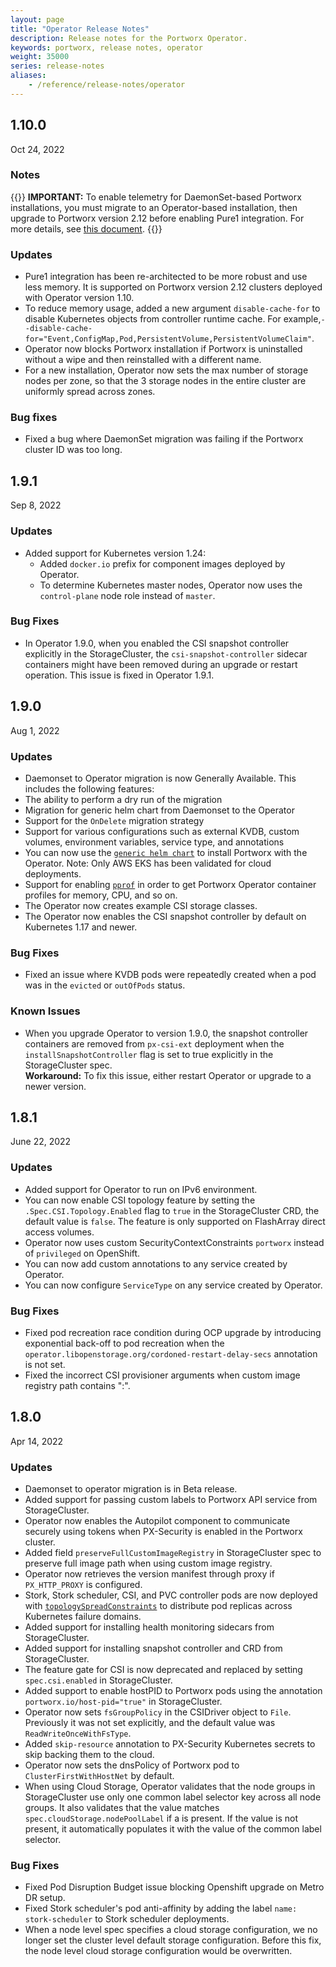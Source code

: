 ```yaml
---
layout: page
title: "Operator Release Notes"
description: Release notes for the Portworx Operator.
keywords: portworx, release notes, operator
weight: 35000
series: release-notes
aliases:
    - /reference/release-notes/operator
---
```


## 1.10.0

Oct 24, 2022

### Notes

{{<info>}}
**IMPORTANT:** To enable telemetry for DaemonSet-based Portworx installations, you must migrate to an Operator-based installation, then upgrade to Portworx version 2.12 before enabling Pure1 integration. For more details, see [this document](/operations/operate-kubernetes/troubleshooting/enable-pure1-upgrades/).
{{</info>}}

### Updates

* Pure1 integration has been re-architected to be more robust and use less memory. It is supported on Portworx version 2.12 clusters deployed with Operator version 1.10.  
* To reduce memory usage, added a new argument `disable-cache-for` to disable Kubernetes objects from controller runtime cache. For example,`--disable-cache-for="Event,ConfigMap,Pod,PersistentVolume,PersistentVolumeClaim"`.   
* Operator now blocks Portworx installation if Portworx is uninstalled without a wipe and then reinstalled with a different name.
* For a new installation, Operator now sets the max number of storage nodes per zone, so that the 3 storage nodes in the entire cluster are uniformly spread across zones.

### Bug fixes

* Fixed a bug where DaemonSet migration was failing if the Portworx cluster ID was too long.


## 1.9.1

Sep 8, 2022

### Updates

* Added support for Kubernetes version 1.24: 
    * Added `docker.io` prefix for component images deployed by Operator.
    * To determine Kubernetes master nodes, Operator now uses the `control-plane` node role instead of `master`.

### Bug Fixes

* In Operator 1.9.0, when you enabled the CSI snapshot controller explicitly in the StorageCluster, the `csi-snapshot-controller` sidecar containers might have been removed during an upgrade or restart operation. This issue is fixed in Operator 1.9.1.

## 1.9.0
Aug 1, 2022

### Updates

* Daemonset to Operator migration is now Generally Available. This includes the following features:
 * The ability to perform a dry run of the migration
 * Migration for generic helm chart from Daemonset to the Operator
 * Support for the `OnDelete` migration strategy
 * Support for various configurations such as external KVDB, custom volumes, environment variables, service type, and annotations
* You can now use the [`generic helm chart`](https://github.com/portworx/helm/tree/portworx-operator-v1) to install Portworx with the Operator. Note: Only AWS EKS has been validated for cloud deployments.
* Support for enabling [`pprof`](https://pkg.go.dev/runtime/pprof#hdr-Profiling_a_Go_program) in order to get Portworx Operator container profiles for memory, CPU, and so on.
* The Operator now creates example CSI storage classes.
* The Operator now enables the CSI snapshot controller by default on Kubernetes 1.17 and newer.

### Bug Fixes

* Fixed an issue where KVDB pods were repeatedly created when a pod was in the `evicted` or `outOfPods` status.

### Known Issues

* When you upgrade Operator to version 1.9.0, the snapshot controller containers are removed from `px-csi-ext` deployment when the `installSnapshotController` flag is set to true explicitly in the StorageCluster spec.<br>**Workaround:** To fix this issue, either restart Operator or upgrade to a newer version.


## 1.8.1
June 22, 2022

### Updates

* Added support for Operator to run on IPv6 environment.
* You can now enable CSI topology feature by setting the `.Spec.CSI.Topology.Enabled` flag to `true` in the StorageCluster CRD, the default value is `false`. The feature is only supported on FlashArray direct access volumes.
* Operator now uses custom SecurityContextConstraints `portworx` instead of `privileged` on OpenShift.
* You can now add custom annotations to any service created by Operator.
* You can now configure `ServiceType` on any service created by Operator.

### Bug Fixes

* Fixed pod recreation race condition during OCP upgrade by introducing exponential back-off to pod recreation when the `operator.libopenstorage.org/cordoned-restart-delay-secs` annotation is not set. 
* Fixed the incorrect CSI provisioner arguments when custom image registry path contains ":".


## 1.8.0

Apr 14, 2022

### Updates

* Daemonset to operator migration is in Beta release.
* Added support for passing custom labels to Portworx API service from StorageCluster.
* Operator now enables the Autopilot component to communicate securely using tokens when PX-Security is enabled in the Portworx cluster.
* Added field `preserveFullCustomImageRegistry` in StorageCluster spec to preserve full image path when using custom image registry.
* Operator now retrieves the version manifest through proxy if `PX_HTTP_PROXY` is configured.
* Stork, Stork scheduler, CSI, and PVC controller pods are now deployed with [`topologySpreadConstraints`](https://kubernetes.io/docs/concepts/workloads/pods/pod-topology-spread-constraints/) to distribute pod replicas across Kubernetes failure domains.
* Added support for installing health monitoring sidecars from StorageCluster.
* Added support for installing snapshot controller and CRD from StorageCluster.
* The feature gate for CSI is now deprecated and replaced by setting `spec.csi.enabled` in StorageCluster.
* Added support to enable hostPID to Portworx pods using the annotation `portworx.io/host-pid="true"` in StorageCluster.
* Operator now sets `fsGroupPolicy` in the CSIDriver object to `File`. Previously it was not set explicitly, and the default value was `ReadWriteOnceWithFsType`.
* Added `skip-resource` annotation to PX-Security Kubernetes secrets to skip backing them to the cloud.
* Operator now sets the dnsPolicy of Portworx pod to `ClusterFirstWithHostNet` by default.
* When using Cloud Storage, Operator validates that the node groups in StorageCluster use only one common label selector key across all node groups. It also validates that the value matches `spec.cloudStorage.nodePoolLabel` if a is present. If the value is not present, it automatically populates it with the value of the common label selector.

### Bug Fixes

* Fixed Pod Disruption Budget issue blocking Openshift upgrade on Metro DR setup.
* Fixed Stork scheduler's pod anti-affinity by adding the label `name: stork-scheduler` to Stork scheduler deployments.
* When a node level spec specifies a cloud storage configuration, we no longer set the cluster level default storage configuration. Before this fix, the node level cloud storage configuration would be overwritten.
